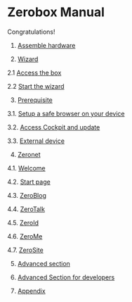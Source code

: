 # Zerobox Manual

Congratulations!

1. [Assemble hardware](assemble-hardware.md)

2. [Wizard](wizard.md)

  2.1 [Access the box](wizard.md#Access-the-box)

  2.2 [Start the wizard](wizard.md#Access-the-box)


3. [Prerequisite](prerequisite.md)

  3.1. [Setup a safe browser on your device](prerequisite.md#Setup-a-safe-browser-on-your-device)

  3.2. [Access Cockpit and update](prerequisite.md#Access-Cockpit-and-update)

  3.3. [External device](prerequisite.md#External-device)

4. [Zeronet](zeronet.md)

  4.1. [Welcome](zeronet.md#Welcome)

  4.2. [Start page](zeronet.md#Start-page)

  4.3. [ZeroBlog](zeronet.md#ZeroBlog)

  4.4. [ZeroTalk](zeronet.md#ZeroTalk)

  4.5. [ZeroId](zeronet.md#ZeroId)

  4.6. [ZeroMe](zeronet.md#ZeroMe)

  4.7. [ZeroSite](zeronet.md#ZeroSite)


5. [Advanced section](advanced-section.md)

6. [Advanced Section for developers](advanced-section-for-developers.md)

7. [Appendix](appendix.md)

